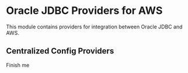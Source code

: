 # Oracle JDBC Providers for AWS

This module contains providers for integration between Oracle JDBC and AWS.

## Centralized Config Providers

Finish me